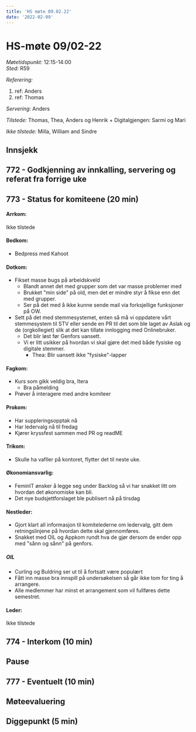 ```yaml
---
title: 'HS møte 09.02.22'
date: '2022-02-09'
---
```


# HS-møte 09/02-22

*Møtetidspunkt:* 12:15-14:00  
*Sted:* R59  

*Referering:*  
  1. ref:  Anders  
  2. ref:  Thomas  
  
*Servering:* Anders  

*Tilstede:* Thomas, Thea, Anders og Henrik + Digitalgjengen: Sarmi og Mari  

*Ikke tilstede:* Milla, William and Sindre  
        
    
## Innsjekk  

## 772 - Godkjenning av innkalling, servering og referat fra forrige uke  

## 773 - Status for komiteene (20 min)  

#### Arrkom:  

Ikke tilstede

#### Bedkom:  

- Bedpress med Kahoot

#### Dotkom:  

- Fikset masse bugs på arbeidskveld
    - Blandt annet det med grupper som det var masse problemer med
    - Brukket "min side" på old, men det er mindre styr å fikse enn det med grupper.
    - Ser på det med å ikke kunne sende mail via forksjellige funksjoner på OW.
- Sett på det med stemmesystemet, enten så må vi oppdatere vårt stemmesystem til STV eller sende en PR til det som ble laget av Aslak og de (orgkollegiet) slik at det kan tillate innlogging med Onlinebruker. 
    - Det blir løst før Genfors uansett.
    - Vi er litt usikker på hvordan vi skal gjøre det med både fysiske og digitale stemmer. 
        - Thea: Blir uansett ikke "fysiske"-lapper

#### Fagkom:  

- Kurs som gikk veldig bra, Itera
    - Bra påmelding
- Prøver å interagere med andre komiteer

#### Prokom:  

- Har suppleringsopptak nå
- Har ledervalg nå til fredag
- Kjører kryssfest sammen med PR og readME

#### Trikom:  

- Skulle ha vafller på kontoret, flytter det til neste uke.

#### Økonomiansvarlig:  

- FeminIT ønsker å legge seg under Backlog så vi har snakket litt om hvordan det økonomiske kan bli.
- Det nye budsjettforslaget ble publisert nå på tirsdag

#### Nestleder:

- Gjort klart all informasjon til komitelederne om ledervalg, gitt dem retningslinjene på hvordan dette skal gjennomføres. 
- Snakket med OIL og Appkom rundt hva de gjør dersom de ender opp med "sånn og sånn" på genfors. 


##### OIL

- Curling og Buldring ser ut til å fortsatt være populært
- Fått inn masse bra innspill på undersøkelsen så går ikke tom for ting å arrangere. 
- Alle medlemmer har minst et arrangement som vil fullføres dette semestret. 


#### Leder:  

Ikke tilstede

## 774 - Interkom (10 min)  

## Pause

## 777 - Eventuelt (10 min) 

## Møteevaluering  

## Diggepunkt (5 min)

